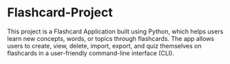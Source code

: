 # Flashcard-Project
This project is a Flashcard Application built using Python, which helps users learn new concepts, words, or topics through flashcards. The app allows users to create, view, delete, import, export, and quiz themselves on flashcards in a user-friendly command-line interface (CLI).
